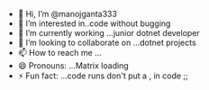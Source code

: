 - 👋 Hi, I’m @manojganta333
- 👀 I’m interested in..code without bugging
- 🌱 I’m currently working  ...junior dotnet developer
- 💞️ I’m looking to collaborate on ...dotnet projects
- 📫 How to reach me ...
- 😄 Pronouns: ...Matrix loading
- ⚡ Fun fact: ...code runs don't put a ,  in code ;;

<!---
manojganta333/manojganta333 is a ✨ special ✨ repository because its `README.md` (this file) appears on your GitHub profile.
You can click the Preview link to take a look at your changes.
--->
